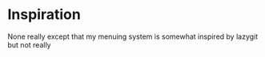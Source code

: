 # Inspiration
None really except that my menuing system is somewhat inspired by lazygit but not really
